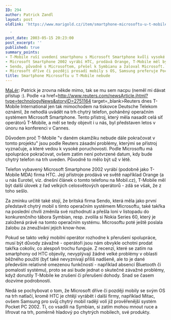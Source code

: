 ```yaml
---
ID: 294
author: Patrick Zandl
layout: post
oldlink: 'https://www.marigold.cz/item/smartphone-microsoftu-u-t-mobile-nebude

  '
post_date: 2003-05-15 20:23:00
post_excerpt: ''
published: true
summary_points:
- T-Mobile ruší uvedení smartphonu s Microsoft Smartphone kvůli vysoké poruchovosti.
- Microsoft Smartphone 2002 vyrábí HTC, prodává Orange, T-Mobile měl být další.
- Sendo, původně s Microsoftem, přešel k Symbianu a žaloval Microsoft.
- Microsoft dříve či později prosadí mobily s OS, Samsung preferuje Pocket PC.
title: Smartphone Microsoftu u T-Mobile nebude
---
```


<a href=mailto:maler@maler.cz>MaLér</a>: Patrick je zrovna někde mimo, tak se mu sem nacpu (neměl mi dávat přístup :). Podle <a href=http://www.reuters.com/newsArticle.jhtml?type=technologyNews&storyID=2751164 target=_blank>Reuters</a> dnes T-Mobile International jen tak mimochodem na tiskovce Deutsche Telekom oznámil, že nehodlá uvádět na trh chytrý telefon, poháněný operačním systémem Microsoft Smartphone. Tento přístroj, který měla nasadit celá síť operátorů T-Mobile, a měl se tedy objevit i u nás, byl představen letos v únoru na konferenci v Cannes.
<p>

Důvodem proč T-Mobile "v daném okamžiku nebude dále pokračovat v tomto projektu" jsou podle Reuters zásadní problémy, kterými se přístroj vyznačuje, a které vedou k vysoké poruchovosti. Podle Microsoftu má spolupráce pokračovat, ovšem zatím není potvrzené datum, kdy bude chytrý telefon na trh uveden. Původně to mělo být už v létě.
<p>

Telefon vybavený Microsoft Smartphone 2002 vyrábí (podobně jako T-Mobile MDA) firma HTC. Její přístroje prodává ve světě například Orange (a u nás Eurotel, viz. dnešní článek o tomto telefonu na Mobil.cz), T-Mobile měl být další úlovek z řad velkých celosvětových operátorů - zdá se však, že z toho sešlo.
<p>

Za zmínku určitě také stojí, že britská firma Sendo, která měla jako první představit chytrý mobil s tímto operačním systémem Microsoftu, také takřka na poslední chvíli změnila své rozhodnutí a přešla loni v listopadu do konkurenčního tábora Symbian, resp. zvolila si Nokia Series 60, který je založená právě na tomto operačním systému. Microsoftu poté ještě poslala žalobu za zneužívání jejich know-how.
<p>

Pokud se takto velký mobilní operátor rozhodne k přerušení spolupráce, musí být důvody závažné - operátoři jsou nám obvykle ochotni prodat takřka cokoliv, co alespoň trochu funguje. Z recenzí, které se zatím na smartphony od HTC objevily, nevyplývají žádné velké problémy v oblasti běžného použití (byť také nevyznívají příliš nadšeně, ale to je dané především relativně omezenou funkčností - například absencí Bluetooth či pomalostí systému), proto se asi bude jednat o skutečné závažné problémy, když donutily T-Mobile ke zrušení či přerušení dohody. Snad se časem dozvíme podrobnosti.
<p>

Nedá se pochybovat o tom, že Microsoft dříve či později mobily se svým OS na trh natlačí, kromě HTC je chtějí vyrábět i další firmy, například Mitac, ovšem Samsung pro svůj chytrý mobil raději volí již prověřenější systém Pocket PC 2002. Ti, co vsadili na Symbian, si zatím mohou mnout ruce a lifrovat na trh, poměrně hladový po chytrých mobilech, své produkty.